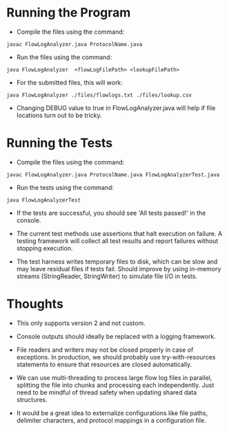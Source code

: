 
# Running the Program

- Compile the files using the command:

```
javac FlowLogAnalyzer.java ProtocolName.java
```

- Run the files using the command:

```
java FlowLogAnalyzer  <flowLogFilePath> <lookupFilePath>
```

- For the submitted files, this will work:

```
java FlowLogAnalyzer ./files/flowlogs.txt ./files/lookup.csv
```

- Changing DEBUG value to true in FlowLogAnalyzer.java will help if file locations turn out to be tricky.

# Running the Tests

- Compile the files using the command:

```
javac FlowLogAnalyzer.java ProtocolName.java FlowLogAnalyzerTest.java
```

- Run the tests using the command:

```
java FlowLogAnalyzerTest
```

- If the tests are successful, you should see 'All tests passed!' in the console.

- The current test methods use assertions that halt execution on failure. A testing framework will collect all test results and report failures without stopping execution.

- The test harness writes temporary files to disk, which can be slow and may leave residual files if tests fail. Should improve by using in-memory streams (StringReader, StringWriter) to simulate file I/O in tests.

# Thoughts

- This only supports version 2 and not custom.

- Console outputs should ideally be replaced with a logging framework.

- File readers and writers may not be closed properly in case of exceptions. In production, we should probably use try-with-resources statements to ensure that resources are closed automatically.

- We can use multi-threading to process large flow log files in parallel, splitting the file into chunks and processing each independently. Just need to be mindful of thread safety when updating shared data structures.

- It would be a great idea to externalize configurations like file paths, delimiter characters, and protocol mappings in a configuration file.
